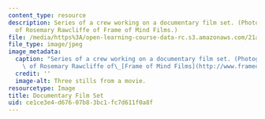 ```yaml
---
content_type: resource
description: Series of a crew working on a documentary film set. (Photographs courtesy
  of Rosemary Rawcliffe of Frame of Mind Films.)
file: /media/https%3A/open-learning-course-data-rc.s3.amazonaws.com/21a-337j-documenting-culture-spring-2004/ce1ce3e4d67607b83bc1fc7d611f0a8f_21a-337js04.jpg
file_type: image/jpeg
image_metadata:
  caption: "Series of a crew working on a documentary film set. (Photographs courtesy\
    \ of Rosemary Rawcliffe of\_[Frame of Mind Films](http://www.frameofmindfilms.com).)"
  credit: ''
  image-alt: Three stills from a movie.
resourcetype: Image
title: Documentary Film Set
uid: ce1ce3e4-d676-07b8-3bc1-fc7d611f0a8f
---
```

